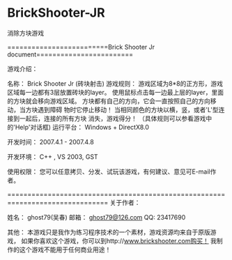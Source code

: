 # BrickShooter-JR
消除方块游戏

=========================Brick Shooter Jr document========================

游戏介绍：

名称：		Brick Shooter Jr (砖块射击)
游戏规则：	游戏区域为8*8的正方形，游戏区域每一边都有3层放置砖块的layer。
		使用鼠标点击每一边最上层的layer，里面的方块就会移向游戏区域。
		方块都有自己的方向，它会一直按照自己的方向移动，当方块遇到障碍
		物时它停止移动！
		当相同颜色的方块以横，竖，或者'L'型连接到一起后，连接的所有方块
		消失，游戏得分！
		（具体规则可以参看游戏中的'Help'对话框)
运行平台：	Windows + DirectX8.0

开发时间：	2007.4.1 - 2007.4.8

开发环境：	C++ , VS 2003, GST

使用权限：      您可以任意拷贝、分发、试玩该游戏，有何建议、意见可E-mail作者。

===============================================================================
关于作者：

姓名：		ghost79(吴春)
邮箱：		ghost79@126.com
QQ:		23417690

其他：		本游戏只是我作为练习程序技术的一个素材，游戏资源均来自于原版游戏，
		如果你喜欢这个游戏，你可以到http://www.brickshooter.com购买！
		我制作的这个游戏不能用于任何商业用途！
